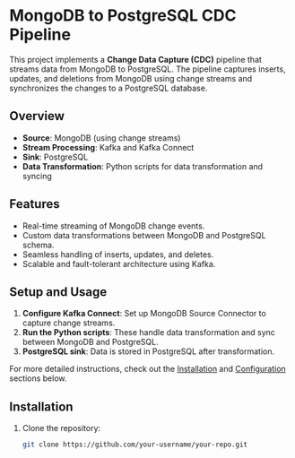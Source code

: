 # MongoDB to PostgreSQL CDC Pipeline

This project implements a **Change Data Capture (CDC)** pipeline that streams data from MongoDB to PostgreSQL. The pipeline captures inserts, updates, and deletions from MongoDB using change streams and synchronizes the changes to a PostgreSQL database.

## Overview

- **Source**: MongoDB (using change streams)
- **Stream Processing**: Kafka and Kafka Connect
- **Sink**: PostgreSQL
- **Data Transformation**: Python scripts for data transformation and syncing

## Features

- Real-time streaming of MongoDB change events.
- Custom data transformations between MongoDB and PostgreSQL schema.
- Seamless handling of inserts, updates, and deletes.
- Scalable and fault-tolerant architecture using Kafka.

## Setup and Usage

1. **Configure Kafka Connect**: Set up MongoDB Source Connector to capture change streams.
2. **Run the Python scripts**: These handle data transformation and sync between MongoDB and PostgreSQL.
3. **PostgreSQL sink**: Data is stored in PostgreSQL after transformation.

For more detailed instructions, check out the [Installation](#installation) and [Configuration](#configuration) sections below.

## Installation

1. Clone the repository:
   ```bash
   git clone https://github.com/your-username/your-repo.git
